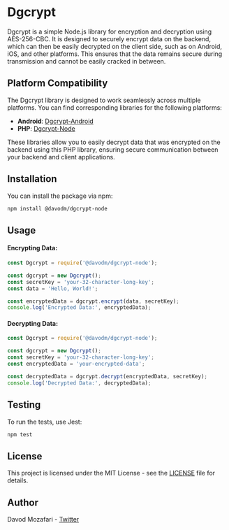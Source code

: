 # Dgcrypt

Dgcrypt is a simple Node.js library for encryption and decryption using AES-256-CBC. It is designed to securely encrypt data on the backend, which can then be easily decrypted on the client side, such as on Android, iOS, and other platforms. This ensures that the data remains secure during transmission and cannot be easily cracked in between.

## Platform Compatibility
The Dgcrypt library is designed to work seamlessly across multiple platforms. You can find corresponding libraries for the following platforms:

- **Android**: [Dgcrypt-Android](https://github.com/davodm/dgcrypt-android)
- **PHP**: [Dgcrypt-Node](https://github.com/davodm/dgcrypt-php)

These libraries allow you to easily decrypt data that was encrypted on the backend using this PHP library, ensuring secure communication between your backend and client applications.

## Installation

You can install the package via npm:

```bash
npm install @davodm/dgcrypt-node
```

## Usage
#### Encrypting Data:

```javascript
const Dgcrypt = require('@davodm/dgcrypt-node');

const dgcrypt = new Dgcrypt();
const secretKey = 'your-32-character-long-key';
const data = 'Hello, World!';

const encryptedData = dgcrypt.encrypt(data, secretKey);
console.log('Encrypted Data:', encryptedData);
```

#### Decrypting Data:

```javascript
const Dgcrypt = require('@davodm/dgcrypt-node');

const dgcrypt = new Dgcrypt();
const secretKey = 'your-32-character-long-key';
const encryptedData = 'your-encrypted-data';

const decryptedData = dgcrypt.decrypt(encryptedData, secretKey);
console.log('Decrypted Data:', decryptedData);
```

## Testing
To run the tests, use Jest:

```bash
npm test
```

## License
This project is licensed under the MIT License - see the [LICENSE](./LICENSE) file for details.

## Author
Davod Mozafari - [Twitter](https://twitter.com/davodmozafari)
